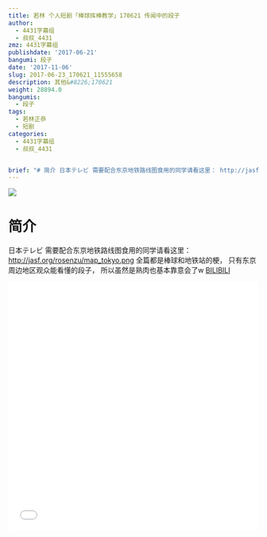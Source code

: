 ```yaml
---
title: 若林 个人短剧「棒球挥棒教学」170621 传闻中的段子
author:
  - 4431字幕组
  - 叔叔_4431
zmz: 4431字幕组
publishdate: '2017-06-21'
bangumi: 段子
date: '2017-11-06'
slug: 2017-06-23_170621_11555658
description: 其他&#8226;170621
weight: 28894.0
bangumis:
  - 段子
tags:
  - 若林正恭
  - 短剧
categories:
  - 4431字幕组
  - 叔叔_4431


brief: "# 简介 日本テレビ 需要配合东京地铁路线图食用的同学请看这里： http://jasf.org/rosenzu/map_tokyo.png 全篇都是棒球和地铁站的梗， 只有东京周边地区观众能看懂的段子， 所以虽然是熟肉也基本靠意会了w"
---
```

![](https://i.imgur.com/PEB7MI8.png)
# 简介  
日本テレビ
需要配合东京地铁路线图食用的同学请看这里：
http://jasf.org/rosenzu/map_tokyo.png
全篇都是棒球和地铁站的梗，
只有东京周边地区观众能看懂的段子，
所以虽然是熟肉也基本靠意会了w
  [BILIBILI](https://www.bilibili.com/video/av11555658/)

  <iframe src="//www.bilibili.com/blackboard/player.html?aid=11555658" width="100%" height="500" frameborder="0" allowfullscreen="allowfullscreen"></iframe>
